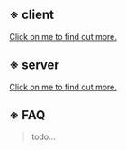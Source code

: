 ## ※ client ##

[Click on me to find out more.](doc/client.md)

## ※ server ##

[Click on me to find out more.](doc/server.md)

## ※ FAQ ##
> todo...